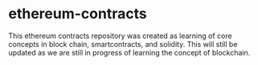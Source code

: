 # ethereum-contracts

This ethereum contracts repository was created as learning of core concepts in block chain, smartcontracts, and solidity.
This will still be updated as we are still in progress of learning the concept of blockchain.
